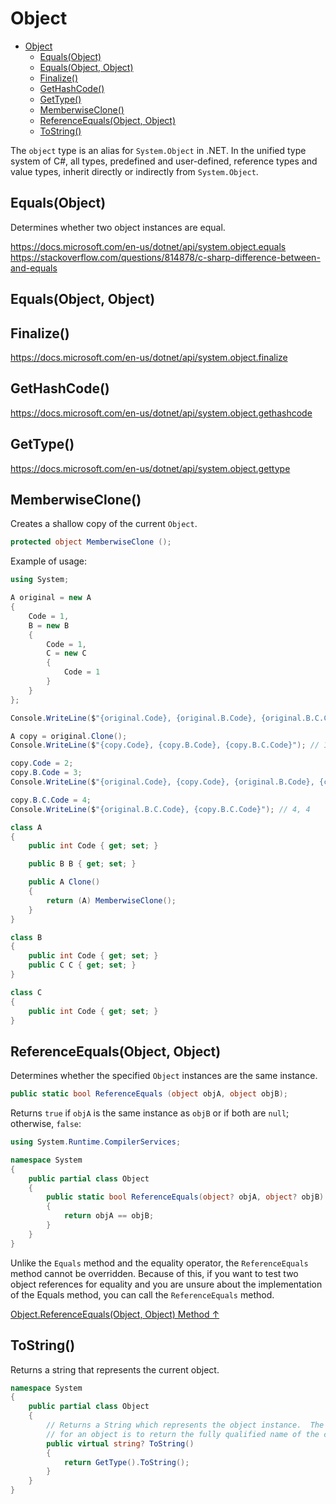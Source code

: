 # Object

- [Object](#object)
  - [Equals(Object)](#equalsobject)
  - [Equals(Object, Object)](#equalsobject-object)
  - [Finalize()](#finalize)
  - [GetHashCode()](#gethashcode)
  - [GetType()](#gettype)
  - [MemberwiseClone()](#memberwiseclone)
  - [ReferenceEquals(Object, Object)](#referenceequalsobject-object)
  - [ToString()](#tostring)

The `object` type is an alias for `System.Object` in .NET. In the unified type system of C#, all types, predefined and user-defined, reference types and value types, inherit directly or indirectly from `System.Object`.

## Equals(Object)

Determines whether two object instances are equal.

https://docs.microsoft.com/en-us/dotnet/api/system.object.equals
https://stackoverflow.com/questions/814878/c-sharp-difference-between-and-equals

## Equals(Object, Object)

## Finalize()

https://docs.microsoft.com/en-us/dotnet/api/system.object.finalize

## GetHashCode()

https://docs.microsoft.com/en-us/dotnet/api/system.object.gethashcode

## GetType()

https://docs.microsoft.com/en-us/dotnet/api/system.object.gettype

## MemberwiseClone()

Creates a shallow copy of the current `Object`.

```csharp
protected object MemberwiseClone ();
```

Example of usage:

```csharp
using System;

A original = new A
{
    Code = 1,
    B = new B
    {
        Code = 1,
        C = new C
        {
            Code = 1
        }
    }
};

Console.WriteLine($"{original.Code}, {original.B.Code}, {original.B.C.Code}"); // 1, 1, 1

A copy = original.Clone();
Console.WriteLine($"{copy.Code}, {copy.B.Code}, {copy.B.C.Code}"); // 1, 1, 1

copy.Code = 2;
copy.B.Code = 3;
Console.WriteLine($"{original.Code}, {copy.Code}, {original.B.Code}, {copy.B.Code}"); // 1, 2, 3, 3

copy.B.C.Code = 4;
Console.WriteLine($"{original.B.C.Code}, {copy.B.C.Code}"); // 4, 4

class A
{
    public int Code { get; set; }

    public B B { get; set; }

    public A Clone()
    {
        return (A) MemberwiseClone();
    }
}

class B
{
    public int Code { get; set; }
    public C C { get; set; }
}

class C
{
    public int Code { get; set; }
}
```

## ReferenceEquals(Object, Object)

Determines whether the specified `Object` instances are the same instance.

```csharp
public static bool ReferenceEquals (object objA, object objB);
```

Returns `true` if `objA` is the same instance as `objB` or if both are `null`; otherwise, `false`:

```csharp
using System.Runtime.CompilerServices;

namespace System
{
    public partial class Object
    {
        public static bool ReferenceEquals(object? objA, object? objB)
        {
            return objA == objB;
        }
    }
}
```

Unlike the `Equals` method and the equality operator, the `ReferenceEquals` method cannot be overridden. Because of this, if you want to test two object references for equality and you are unsure about the implementation of the Equals method, you can call the `ReferenceEquals` method.

[Object.ReferenceEquals(Object, Object) Method ↑](https://docs.microsoft.com/en-us/dotnet/api/system.object.referenceequals)

## ToString()

Returns a string that represents the current object.

```csharp
namespace System
{
    public partial class Object
    {
        // Returns a String which represents the object instance.  The default
        // for an object is to return the fully qualified name of the class.
        public virtual string? ToString()
        {
            return GetType().ToString();
        }
    }
}
```

